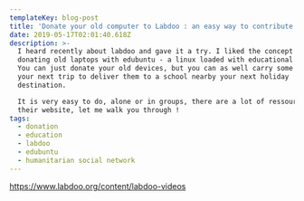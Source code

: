 ```yaml
---
templateKey: blog-post
title: 'Donate your old computer to Labdoo : an easy way to contribute to education !'
date: 2019-05-17T02:01:40.618Z
description: >-
  I heard recently about labdoo and gave it a try. I liked the concept of
  donating old laptops with edubuntu - a linux loaded with educational programs.
  You can just donate your old devices, but you can as well carry some during
  your next trip to deliver them to a school nearby your next holiday
  destination.

  It is very easy to do, alone or in groups, there are a lot of ressources on
  their website, let me walk you through !
tags:
  - donation
  - education
  - labdoo
  - edubuntu
  - humanitarian social network
---
```

https://www.labdoo.org/content/labdoo-videos
